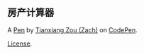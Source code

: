 房产计算器
-----


A [Pen](https://codepen.io/Tianxiang-Zou-Zach/pen/xxNvapm) by [Tianxiang Zou (Zach)](https://codepen.io/Tianxiang-Zou-Zach) on [CodePen](https://codepen.io).

[License](https://codepen.io/license/pen/xxNvapm).